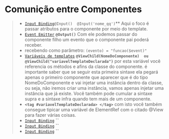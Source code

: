 # Comunição entre Componentes

> - [`Input Binding`](https://github.com/jcarloscody/angular_comunicacao_entre_componentes/tree/master/src/app/input-binding)`@Input()  @Input('nome_qq')`** Aqui o foco é passar atributos para o componente por meio do template. 
> - [`Event Emitter`](https://github.com/jcarloscody/angular_comunicacao_entre_componentes/tree/master/src/app/event-emitter) **`@Output()`**  Com ele podemos passar do componente filho um evento que o componente pai poderá receber.
>  - recebendo como parâmetro:  `(evento) = "funcao($event)"`
> - [`Variáveis de templates`](https://github.com/jcarloscody/angular_comunicacao_entre_componentes/tree/master/src/app/parent-child) **`@ViewChild(NomeDoComponente)  ou  @ViewChild("variavelTemplateDeclarada")`** por esta variável você referencia os métodos e afins da classe do componente. é importante saber que se seguir esta primeira sintaxe ela pegará apenas o primeiro componente que aparecer que é do tipo NomeDoComponente e vai injetar uma instância dentro da classe, ou seja, não iremos criar uma instância, vamos apenas injetar uma instância que já existe. Você também pode cumular a sintaxe supra e a sintaxe infra quando tem mais de um componente.
>  - **`<tag #variavelTemplateDeclarada> </tag>`** com isto você também consegue tipicar uma variável de ElementRef com o citado @View para fazer várias coisas.
> - [`Input Binding`]() **``** 
> - [`Input Binding`]() **``** 
> - [`Input Binding`]() **``** 

